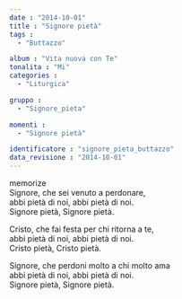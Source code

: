 ```yaml
---
date : "2014-10-01"
title : "Signore pietà"
tags : 
  - "Buttazzo"

album : "Vita nuova con Te"
tonalita : "Mi"
categories : 
  - "Liturgica"

gruppo : 
  - "Signore_pieta"

momenti : 
  - "Signore pietà"

identificatore : "signore_pieta_buttazzo"
data_revisione : "2014-10-01"
---
```

  
  
  
  
  
  
  
  
memorize  
Signore, che sei venuto a perdonare,  
abbi pietà di noi,    abbi pietà di noi.  
Signore pietà, Signore pietà.      
  
  
  
Cristo, che fai festa per chi ritorna a te,  
abbi pietà di noi,    abbi pietà di noi.  
Cristo pietà, Cristo pietà.   
  
  
  
Signore, che perdoni molto a chi molto ama  
abbi pietà di noi,    abbi pietà di noi.  
Signore pietà, Signore pietà.   
  
